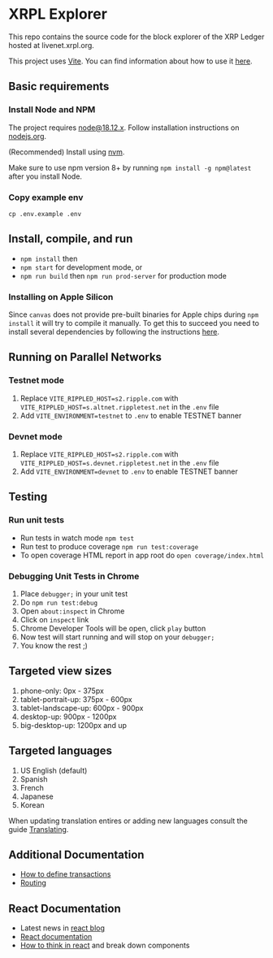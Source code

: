 # XRPL Explorer

This repo contains the source code for the block explorer of the XRP Ledger hosted at livenet.xrpl.org.

This project uses [Vite](https://vitejs.dev/). You can find information about how to use it [here](https://vitejs.dev/guide/cli.html).

## Basic requirements

### Install Node and NPM

The project requires node@18.12.x. Follow installation instructions on [nodejs.org](https://nodejs.org/en/).

(Recommended) Install using [nvm](https://github.com/nvm-sh/nvm).

Make sure to use npm version 8+ by running `npm install -g npm@latest` after you install Node.

### Copy example env

`cp .env.example .env`

## Install, compile, and run

- `npm install` then
- `npm start` for development mode, or
- `npm run build` then `npm run prod-server` for production mode

### Installing on Apple Silicon

Since `canvas` does not provide pre-built binaries for Apple chips during `npm install` it will try to compile it manually. To get this to succeed you need to install several dependencies by following the instructions [here](https://github.com/Automattic/node-canvas#compiling).

## Running on Parallel Networks

### Testnet mode

1. Replace `VITE_RIPPLED_HOST=s2.ripple.com` with `VITE_RIPPLED_HOST=s.altnet.rippletest.net` in the `.env` file
1. Add `VITE_ENVIRONMENT=testnet` to `.env` to enable TESTNET banner

### Devnet mode

1. Replace `VITE_RIPPLED_HOST=s2.ripple.com` with `VITE_RIPPLED_HOST=s.devnet.rippletest.net` in the `.env` file
1. Add `VITE_ENVIRONMENT=devnet` to `.env` to enable TESTNET banner

## Testing

### Run unit tests

- Run tests in watch mode `npm test`
- Run test to produce coverage `npm run test:coverage`
- To open coverage HTML report in app root do `open coverage/index.html`

### Debugging Unit Tests in Chrome

1.  Place `debugger;` in your unit test
1.  Do `npm run test:debug`
1.  Open `about:inspect` in Chrome
1.  Click on `inspect` link
1.  Chrome Developer Tools will be open, click `play` button
1.  Now test will start running and will stop on your `debugger;`
1.  You know the rest ;)

## Targeted view sizes

1.  phone-only: 0px - 375px
1.  tablet-portrait-up: 375px - 600px
1.  tablet-landscape-up: 600px - 900px
1.  desktop-up: 900px - 1200px
1.  big-desktop-up: 1200px and up

## Targeted languages

1. US English (default)
1. Spanish
1. French
1. Japanese
1. Korean

When updating translation entires or adding new languages consult the guide [Translating](./docs/translating.md).

## Additional Documentation

- [How to define transactions](./src/containers/shared/components/Transaction/README.md)
- [Routing](./docs/routing.md)

## React Documentation

- Latest news in [react blog](https://reactjs.org/blog)
- [React documentation](https://reactjs.org/docs)
- [How to think in react](https://reactjs.org/docs/thinking-in-react.html) and break down components
